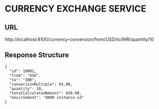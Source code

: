 # CURRENCY EXCHANGE SERVICE

## URL

http://localhost:8100/currency-conversion/from/USD/to/INR/quantity/10

## Response Structure

```
{
  "id": 10001,
  "from": "USD",
  "to": "INR",
  "conversionMultiple": 65.00,
  "quantity": 10,
  "totalCalculatedAmount": 650.00,
  "environment": "8000 instance-id"
}
```